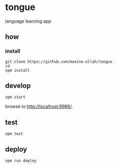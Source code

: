 
# tongue

language learning app

## how

### install

```
git clone https://github.com/maxine-ellah/tongue
cd 
npm install
```

## develop

```
npm start
```

browse to <http://localhost:9966/>.

## test

```
npm test
```

## deploy

```
npm run deploy
```
